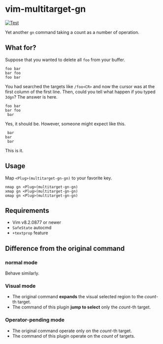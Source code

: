 vim-multitarget-gn
=================

[![Test](https://github.com/machakann/vim-multitarget-gn/actions/workflows/test.yml/badge.svg)](https://github.com/machakann/vim-multitarget-gn/actions/workflows/test.yml)

Yet another `gn` command taking a count as a number of operation.

## What for?

Suppose that you wanted to delete all `foo` from your buffer.

```
foo bar
bar foo
foo bar
```

You had searched the targets like `/foo<CR>` and now the cursor was at the first column of the first line.
Then, could you tell what happen if you typed `3dgn`?
The answer is here.

```
foo bar
bar foo
 bar
```

Yes, it should be. However, someone might expect like this.

```
 bar
bar 
 bar
```

This is it.


## Usage

Map `<Plug>(multitarget-gn-gn)` to your favorite key.

```
nmap gn <Plug>(multitarget-gn-gn)
xmap gn <Plug>(multitarget-gn-gn)
omap gn <Plug>(multitarget-gn-gn)
```


## Requirements
- Vim v8.2.0877 or newer
- `SafeState` autocmd
- `+textprop` feature


## Difference from the original command

### normal mode

Behave similarly.

### Visual mode

- The original command **expands** the visual selected region to the *count*-th target.
- The command of this plugin **jump to select** only the *count*-th target.

### Operator-pending mode

- The original command operate only on the *count*-th target.
- The command of this plugin operate on the *count* of targets.

